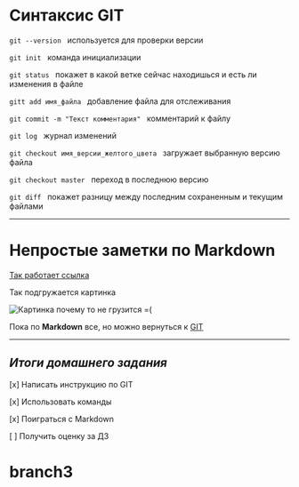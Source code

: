 # <a id="Git-id">Синтаксис **GIT**</a>

``git --version `` используется для проверки версии

``git init `` команда инициализации

``git status `` покажет в какой ветке сейчас находишься и есть ли изменения в файле

``gitt add имя_файла `` добавление файла для отслеживания

``git commit -m "Текст комментария" `` комментарий к файлу

``git log `` журнал изменений

``git checkout имя_версии_желтого_цвета `` загружает выбранную версию файла

``git checkout master `` переход в последнюю версию

``git diff `` покажет разницу между последним сохраненным и текущим файлами

---

# Непростые заметки по **Markdown**

[Так работает ссылка](http://example.com/link "Я ссылка")

Так подгружается картинка

![Картинка почему то не грузится =( ](https://static.tildacdn.com/tild6565-6239-4437-b538-396330623937/GeekBrains.svg "SEO")

Пока по **Markdown** все, но можно вернуться к 
[GIT](#Git-id)

---

## ___Итоги домашнего задания___ 

[x] Написать инструкцию по GIT

[x] Использовать команды

[x] Поиграться с Markdown

[ ] Получить оценку за ДЗ



# branch3